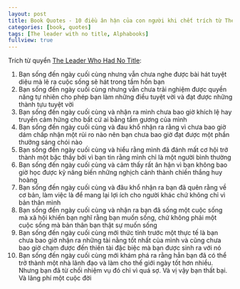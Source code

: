```yaml
---
layout: post
title: Book Quotes - 10 điều ân hận của con người khi chết trích từ The Leader Who Had No Title
categories: [book, quotes]
tags: [The leader with no title, Alphabooks]
fullview: true
---
```

Trích từ quyển <a href="http://www.theleaderwhohadnotitle.com/">The Leader Who Had No Title</a>:

1. Bạn sống đến ngày cuối cùng nhưng vẫn chưa nghe được bài hát tuyệt diệu mà lẽ ra cuộc sống sẽ hát trong tầm hồn bạn
2. Bạn sống đến ngày cuối cùng nhưng vẫn chưa trải nghiệm được quyền năng tự nhiên cho phép bạn làm những điều tuyệt vời và đạt được những thành tựu tuyệt vời
3. Bạn sống đến ngày cuối cùng và nhận ra mình chưa bao giờ khích lệ hay truyền cảm hứng cho bất cứ ai bằng tấm gương của mình
4. Bạn sống đến ngày cuối cùng và đau khổ nhận ra rằng vì chưa bao giờ dám chấp nhận một rủi ro nào nên bạn chưa bao giờ đạt được một phần thưởng sáng chói nào
5. Bạn sống đến ngày cuối cùng và hiểu rằng mình đã đánh mất cơ hội trở thành một bậc thầy bởi vì bạn tin rằng mình chỉ là một người bình thường
6. Bạn sống đến ngày cuối cùng và cảm thấy rất ân hận vì bạn không bao giờ học được kỹ năng biến những nghịch cảnh thành chiến thắng huy hoàng
7. Bạn sống đến ngày cuối cùng và đâu khổ nhận ra bạn đã quên rằng về cơ bản, làm việc là để mang lại lợi ích cho người khác chứ không chỉ vì bản thân mình
8. Bạn sống đến ngày cuối cùng và nhận ra bạn đã sống một cuộc sống mà xã hội khiến bạn nghĩ rằng bạn muốn sống, chứ không phải một cuộc sống mà bản thân bạn thật sự muốn sống
9. Bạn sống đến ngày cuối cùng mới thức tỉnh trước một thực tế là bạn chưa bao giờ nhận ra những tài nằng tốt nhất của mình và cũng chưa bao giờ chạm được đến thiên tài đặc biệc mà bạn được sinh ra với nó
10. Bạn sống đến ngày cuối cùng mới khám phá ra rằng hẳn bạn đã có thể trở thành một nhà lãnh đạo và làm cho thế giới ngày tốt hơn nhiều. Nhưng bạn đã từ chối nhiệm vụ đó chỉ vì quá sợ. Và vị vậy bạn thất bại. Và lãng phí một cuộc đời